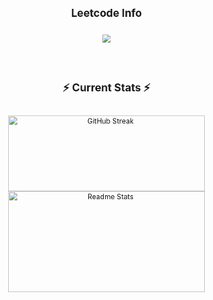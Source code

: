 <h2 align="center">Leetcode Info<h2>  
<!-- <p align="center">
  <a href="https://leetcode.com/u/prabhaw_kr/" target="_blank"><img align="center" src="https://leetcode.com/static/images/badges/2024/gif/2024-02.gif" alt="jyot" height="200" width="200" /></a>
  <a href="https://leetcode.com/u/prabhaw_kr/" target="_blank"><img align="center" src="https://leetcode.com/static/images/badges/2024/gif/2024-03.gif" alt="jyot" height="200" width="200" /></a>
  <a href="https://leetcode.com/u/prabhaw_kr/" target="_blank"><img align="center" src="https://assets.leetcode.com/static_assets/marketing/2024-200.gif" alt="jyot" height="200" width="200" /></a>
  <a href="https://leetcode.com/u/prabhaw_kr/" target="_blank"><img align="center" src="https://assets.leetcode.com/static_assets/marketing/2024-100.gif" alt="jyot" height="200" width="200" /></a>
</p> -->
<p align="center">
  <img  align=top flex-grow=1 src="https://leetcard.jacoblin.cool/prabhaw_kr?theme=dark&font=Fira%20Code&ext=heatmap" />  
</p>
  
<br>
    <h2 align="center">⚡ Current Stats ⚡</h2>
<br>
<div align=center>
    <img width=390 height=150 src="https://streak-stats.demolab.com?user=the-kalki&theme=onedark&border_radius=20&show_icons=true&type=png" alt="GitHub Streak" />
    <img width=390 height=200 src="https://github-readme-stats.vercel.app/api?username=the-kalki&show_icons=true&theme=react&rank_icon=github&border_radius=20" alt="Readme Stats" />
  <!-- <img width=325 align="center" src="https://github-readme-stats.vercel.app/api/top-langs/?username=nishant-Tiwari24&hide=HTML&langs_count=8&layout=compact&theme=react&border_radius=10&size_weight=0.5&count_weight=0.5&exclude_repo=github-readme-stats" alt="top langs" /> -->
</div>

